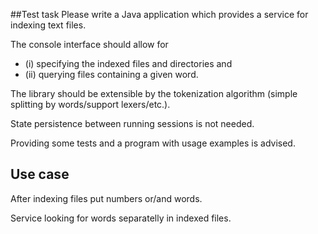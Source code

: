 ##Test task
Please write a Java application which provides a service for indexing text files.

The console interface should allow for 
* (i) specifying the indexed files and directories and
* (ii) querying files containing a given word.
  
The library should be extensible by the tokenization algorithm (simple splitting by words/support lexers/etc.). 

State persistence between running sessions is not needed. 

Providing some tests and a program with usage examples is advised.

## Use case
After indexing files 
put numbers or/and words. 


Service looking for words separatelly  in indexed files.
